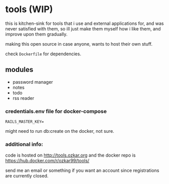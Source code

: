 # tools (WIP)

this is kitchen-sink for tools that i use and external applications for, and was never satisfied with them,
so ill just make them myself how i like them, and improve upon them gradually.

making this open source in case anyone, wants to host their own stuff.

check `Dockerfile` for dependencies.

## modules

- password manager
- notes
- todo
- rss reader

### credentials.env file for docker-compose
```
RAILS_MASTER_KEY=
```

might need to run db:create on the docker, not sure.

### additional info:
code is hosted on <http://tools.ozkar.org> and the docker repo is <https://hub.docker.com/r/ozkar99/tools/>

send me an email or something if you want an account since registrations are currently closed.